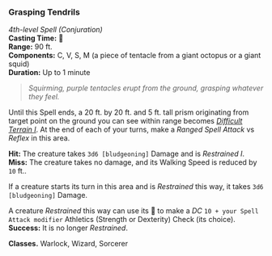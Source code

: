 ### Grasping Tendrils
*4th-level Spell (Conjuration)*  
**Casting Time:** 🔷  
**Range:** 90 ft.  
**Components:** C, V, S, M (a piece of tentacle from a giant octopus or a giant squid)  
**Duration:** Up to 1 minute  

> *Squirming, purple tentacles erupt from the ground, grasping whatever they feel.*

Until this Spell ends, a 20 ft. by 20 ft. and 5 ft. tall prism originating from target point on the ground you can see within range becomes *[Difficult Terrain I][DT]*. At the end of each of your turns, make a *Ranged Spell Attack* vs *Reflex* in this area.

**Hit:** The creature takes `3d6 [bludgeoning]` Damage and is *Restrained I*.  
**Miss:** The creature takes no damage, and its Walking Speed is reduced by `10` ft..  

If a creature starts its turn in this area and is *Restrained* this way, it takes `3d6 [bludgeoning]` Damage.

A creature *Restrained* this way can use its 🔷 to make a *DC* `10 + your Spell Attack modifier` Athletics (Strength or Dexterity) Check (its choice). **Success:** It is no longer *Restrained*.

**Classes.** Warlock, Wizard, Sorcerer

[DT]: ../../Rules/Encounters/Difficult%20Terrain.md
